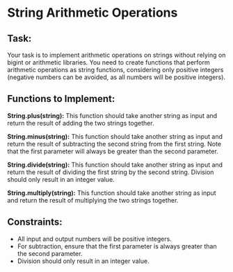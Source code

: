 # String Arithmetic Operations
## Task:

Your task is to implement arithmetic operations on strings without relying on bigint or arithmetic libraries. You need to create functions that perform arithmetic operations as string functions, considering only positive integers (negative numbers can be avoided, as all numbers will be positive integers).

## Functions to Implement:
**String.plus(string):** This function should take another string as input and return the result of adding the two strings together.<br>

**String.minus(string):** This function should take another string as input and return the result of subtracting the second string from the first string. Note that the first parameter will always be greater than the second parameter.<br>

**String.divide(string):** This function should take another string as input and return the result of dividing the first string by the second string. Division should only result in an integer value.<br>

**String.multiply(string):** This function should take another string as input and return the result of multiplying the two strings together.<br>

## Constraints:
- All input and output numbers will be positive integers.
- For subtraction, ensure that the first parameter is always greater than the second parameter.
- Division should only result in an integer value.